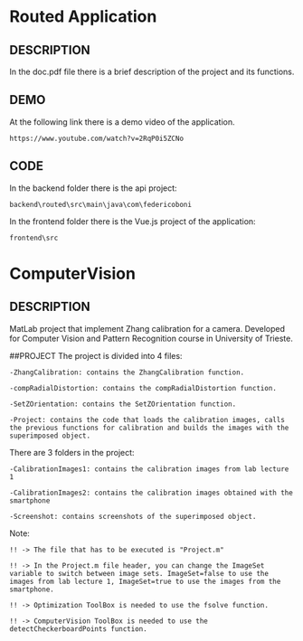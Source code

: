 # Routed Application

## DESCRIPTION  
 
In the doc.pdf file there is a brief description of the project and its functions.

## DEMO  

At the following link there is a demo video of the application.
```
https://www.youtube.com/watch?v=2RqP0i5ZCNo
```
## CODE

In the backend folder there is the api project:
```
backend\routed\src\main\java\com\federicoboni
```
In the frontend folder there is the Vue.js project of the application:
```
frontend\src
```







# ComputerVision

## DESCRIPTION  
MatLab project that implement Zhang calibration for a camera. Developed for Computer Vision and Pattern Recognition course in University of Trieste.

##PROJECT
The project is divided into 4 files:  

```
-ZhangCalibration: contains the ZhangCalibration function.

-compRadialDistortion: contains the compRadialDistortion function.

-SetZOrientation: contains the SetZOrientation function.

-Project: contains the code that loads the calibration images, calls the previous functions for calibration and builds the images with the superimposed object.
```

There are 3 folders in the project:  

```
-CalibrationImages1: contains the calibration images from lab lecture 1

-CalibrationImages2: contains the calibration images obtained with the smartphone

-Screenshot: contains screenshots of the superimposed object.
```

Note:  
```
!! -> The file that has to be executed is "Project.m"

!! -> In the Project.m file header, you can change the ImageSet variable to switch between image sets. ImageSet=false to use the images from lab lecture 1, ImageSet=true to use the images from the smartphone.

!! -> Optimization ToolBox is needed to use the fsolve function. 

!! -> ComputerVision ToolBox is needed to use the detectCheckerboardPoints function. 
```
